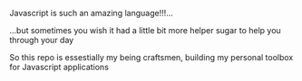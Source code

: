 Javascript is such an amazing language!!!...

...but sometimes you wish it had a little bit more helper sugar to help you through your day


So this repo is essestially my being craftsmen, building my personal toolbox for Javascript applications

